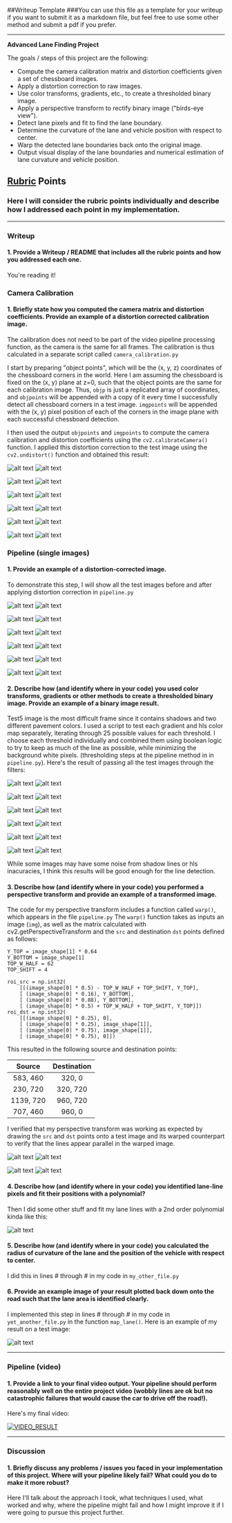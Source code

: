 ##Writeup Template
###You can use this file as a template for your writeup if you want to submit it as a markdown file, but feel free to use some other method and submit a pdf if you prefer.

---

**Advanced Lane Finding Project**

The goals / steps of this project are the following:

* Compute the camera calibration matrix and distortion coefficients given a set of chessboard images.
* Apply a distortion correction to raw images.
* Use color transforms, gradients, etc., to create a thresholded binary image.
* Apply a perspective transform to rectify binary image ("birds-eye view").
* Detect lane pixels and fit to find the lane boundary.
* Determine the curvature of the lane and vehicle position with respect to center.
* Warp the detected lane boundaries back onto the original image.
* Output visual display of the lane boundaries and numerical estimation of lane curvature and vehicle position.

[//]: # (Image References)

[distort2]: ./output_images/camera_calibration/original_calibration2.jpg "Disistorted chessboard"
[undistort2]: ./output_images/camera_calibration/undistorted_calibration2.jpg "Undistorted chessboard"
[distort3]: ./output_images/camera_calibration/original_calibration3.jpg "Disistorted chessboard"
[undistort3]: ./output_images/camera_calibration/undistorted_calibration3.jpg "Undistorted chessboard"
[distort5]: ./output_images/camera_calibration/original_calibration5.jpg "Disistorted chessboard"
[undistort5]: ./output_images/camera_calibration/undistorted_calibration5.jpg "Undistorted chessboard"
[distort6]: ./output_images/camera_calibration/original_calibration6.jpg "Disistorted chessboard"
[undistort6]: ./output_images/camera_calibration/undistorted_calibration6.jpg "Undistorted chessboard"
[distort7]: ./output_images/camera_calibration/original_calibration7.jpg "Disistorted chessboard"
[undistort7]: ./output_images/camera_calibration/undistorted_calibration7.jpg "Undistorted chessboard"
[distort8]: ./output_images/camera_calibration/original_calibration8.jpg "Disistorted chessboard"
[undistort8]: ./output_images/camera_calibration/undistorted_calibration8.jpg "Undistorted chessboard"

[test_d1]: ./output_images/camera_calibration/original_test1.jpg "Disistorted test1"
[test_u1]: ./output_images/camera_calibration/undistorted_test1.jpg "Undistorted test1"
[test_d2]: ./output_images/camera_calibration/original_test2.jpg "Disistorted test2"
[test_u2]: ./output_images/camera_calibration/undistorted_test2.jpg "Undistorted test2"
[test_d3]: ./output_images/camera_calibration/original_test3.jpg "Disistorted test3"
[test_u3]: ./output_images/camera_calibration/undistorted_test3.jpg "Undistorted test3"
[test_d4]: ./output_images/camera_calibration/original_test4.jpg "Disistorted test4"
[test_u4]: ./output_images/camera_calibration/undistorted_test4.jpg "Undistorted test4"
[test_d5]: ./output_images/camera_calibration/original_test5.jpg "Disistorted test5"
[test_u5]: ./output_images/camera_calibration/undistorted_test5.jpg "Undistorted test5"
[test_d6]: ./output_images/camera_calibration/original_test6.jpg "Disistorted test6"
[test_u6]: ./output_images/camera_calibration/undistorted_test6.jpg "Undistorted test6"

[bin_o1]: ./output_images/bin_thres/original_test1.jpg "Original test1"
[bin_t1]: ./output_images/bin_thres/bin_test1.jpg "Binary test1"
[bin_o2]: ./output_images/bin_thres/original_test2.jpg "Original test2"
[bin_t2]: ./output_images/bin_thres/bin_test2.jpg "Binary test2"
[bin_o3]: ./output_images/bin_thres/original_test3.jpg "Original test3"
[bin_t3]: ./output_images/bin_thres/bin_test3.jpg "Binary test3"
[bin_o4]: ./output_images/bin_thres/original_test4.jpg "Original test4"
[bin_t4]: ./output_images/bin_thres/bin_test4.jpg "Binary test4"
[bin_o5]: ./output_images/bin_thres/original_test5.jpg "Original test5"
[bin_t5]: ./output_images/bin_thres/bin_test5.jpg "Binary test5"
[bin_o6]: ./output_images/bin_thres/original_test6.jpg "Original test6"
[bin_t6]: ./output_images/bin_thres/bin_test6.jpg "Binary test6"


[sl_2]:  ./output_images/warped/original_straight_lines2.jpg "Straight lines 2"
[wsl_2]: ./output_images/warped/warp_straight_lines2.jpg "Warped Straight lines 2"
[sl_1]:  ./output_images/warped/original_straight_lines1.jpg "Straight lines 1"
[wsl_1]: ./output_images/warped/warp_straight_lines1.jpg "Warped Straight lines 1"


[image3]: ./examples/binary_combo_example.jpg "Binary Example"
[image4]: ./examples/warped_straight_lines.jpg "Warp Example"
[image5]: ./examples/color_fit_lines.jpg "Fit Visual"
[image6]: ./examples/example_output.jpg "Output"
[video1]: ./project_video.mp4 "Video"

## [Rubric](https://review.udacity.com/#!/rubrics/571/view) Points
### Here I will consider the rubric points individually and describe how I addressed each point in my implementation.  

---
### Writeup

#### 1. Provide a Writeup / README that includes all the rubric points and how you addressed each one.

You're reading it!


### Camera Calibration

#### 1. Briefly state how you computed the camera matrix and distortion coefficients. Provide an example of a distortion corrected calibration image.

The calibration does not need to be part of the video pipeline processing function, as the camera is the same for all frames. The calibration is thus calculated in a separate script called `camera_calibration.py`

I start by preparing "object points", which will be the (x, y, z) coordinates of the chessboard corners in the world. Here I am assuming the chessboard is fixed on the (x, y) plane at z=0, such that the object points are the same for each calibration image.  Thus, `objp` is just a replicated array of coordinates, and `objpoints` will be appended with a copy of it every time I successfully detect all chessboard corners in a test image.  `imgpoints` will be appended with the (x, y) pixel position of each of the corners in the image plane with each successful chessboard detection.  

I then used the output `objpoints` and `imgpoints` to compute the camera calibration and distortion coefficients using the `cv2.calibrateCamera()` function.  I applied this distortion correction to the test image using the `cv2.undistort()` function and obtained this result: 

![alt text][distort2]        ![alt text][undistort2]

![alt text][distort3]        ![alt text][undistort3]

![alt text][distort5]        ![alt text][undistort5]

![alt text][distort6]        ![alt text][undistort6]

![alt text][distort7]        ![alt text][undistort7]

![alt text][distort8]        ![alt text][undistort8]

### Pipeline (single images)

#### 1. Provide an example of a distortion-corrected image.
To demonstrate this step, I will show all the test images before and after applying distortion correction in `pipeline.py`


![alt text][test_d1]        ![alt text][test_u1]

![alt text][test_d2]        ![alt text][test_u2]

![alt text][test_d3]        ![alt text][test_u3]

![alt text][test_d4]        ![alt text][test_u4]

![alt text][test_d5]        ![alt text][test_u5]

![alt text][test_d6]        ![alt text][test_u6]


#### 2. Describe how (and identify where in your code) you used color transforms, gradients or other methods to create a thresholded binary image.  Provide an example of a binary image result.
Test5 image is the most difficult frame since it contains shadows and two different pavement colors. I used a script to test each gradient and hls color map separately, iterating through 25 possible values for each threshold. I choose each threshold individually and combined them using boolean logic to try to keep as much of the line as possible, while minimizing the background white pixels. (thresholding steps at the pipeline method in in `pipeline.py`).  Here's the result of passing all the test images through the filters:

![alt text][bin_o1]        ![alt text][bin_t1]

![alt text][bin_o2]        ![alt text][bin_t2]

![alt text][bin_o3]        ![alt text][bin_t3]

![alt text][bin_o4]        ![alt text][bin_t4]

![alt text][bin_o5]        ![alt text][bin_t5]

![alt text][bin_o6]        ![alt text][bin_t6]

While some images may have some noise from shadow lines or hls inacuracies, I think this results will be good enough for the line detection.

#### 3. Describe how (and identify where in your code) you performed a perspective transform and provide an example of a transformed image.

The code for my perspective transform includes a function called `warp()`, which appears in the file `pipeline.py` The `warp()` function takes as inputs an image (`img`), as well as the matrix calculated with cv2.getPerspectiveTransform and the `src` and destination `dst` points defined as follows:

```
Y_TOP = image_shape[1] * 0.64 
Y_BOTTOM = image_shape[1]
TOP_W_HALF = 62
TOP_SHIFT = 4

roi_src = np.int32(
    [[(image_shape[0] * 0.5) - TOP_W_HALF + TOP_SHIFT, Y_TOP],
    [ (image_shape[0] * 0.16), Y_BOTTOM],
    [ (image_shape[0] * 0.88), Y_BOTTOM],
    [ (image_shape[0] * 0.5) + TOP_W_HALF + TOP_SHIFT, Y_TOP]])
roi_dst = np.int32(
    [[(image_shape[0] * 0.25), 0],
    [ (image_shape[0] * 0.25), image_shape[1]],
    [ (image_shape[0] * 0.75), image_shape[1]],
    [ (image_shape[0] * 0.75), 0]])

```
This resulted in the following source and destination points:

| Source        | Destination   | 
|:-------------:|:-------------:| 
| 583, 460      | 320, 0        | 
| 230, 720      | 320, 720      |
| 1139, 720     | 960, 720      |
| 707, 460      | 960, 0        |

I verified that my perspective transform was working as expected by drawing the `src` and `dst` points onto a test image and its warped counterpart to verify that the lines appear parallel in the warped image.

![alt text][sl_1]        ![alt text][wsl_1]

![alt text][sl_2]        ![alt text][wsl_2]

#### 4. Describe how (and identify where in your code) you identified lane-line pixels and fit their positions with a polynomial?

Then I did some other stuff and fit my lane lines with a 2nd order polynomial kinda like this:

![alt text][image5]

#### 5. Describe how (and identify where in your code) you calculated the radius of curvature of the lane and the position of the vehicle with respect to center.

I did this in lines # through # in my code in `my_other_file.py`

#### 6. Provide an example image of your result plotted back down onto the road such that the lane area is identified clearly.

I implemented this step in lines # through # in my code in `yet_another_file.py` in the function `map_lane()`.  Here is an example of my result on a test image:

![alt text][image6]

---

### Pipeline (video)

#### 1. Provide a link to your final video output.  Your pipeline should perform reasonably well on the entire project video (wobbly lines are ok but no catastrophic failures that would cause the car to drive off the road!).

Here's my final video:

 [![VIDEO_RESULT](http://img.youtube.com/vi/arabgunqHfA/0.jpg)](http://www.youtube.com/watch?v=arabgunqHfA)


---

### Discussion

#### 1. Briefly discuss any problems / issues you faced in your implementation of this project.  Where will your pipeline likely fail?  What could you do to make it more robust?

Here I'll talk about the approach I took, what techniques I used, what worked and why, where the pipeline might fail and how I might improve it if I were going to pursue this project further.  

